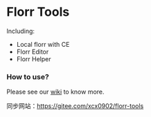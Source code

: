 # Florr Tools

Including:

- Local florr with CE
- Florr Editor
- Florr Helper

### How to use?
Please see our [wiki](https://github.com/xcx0902/florr-tools/wiki) to know more.

同步网站：<https://gitee.com/xcx0902/florr-tools>
